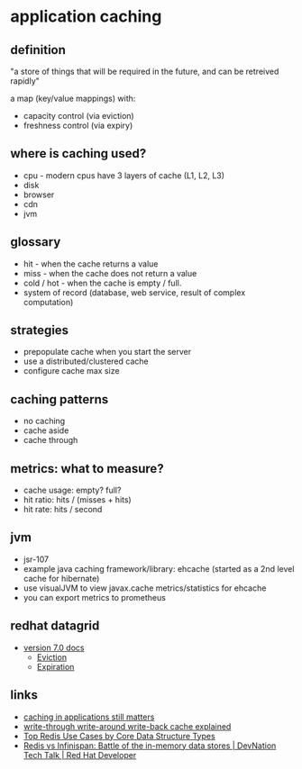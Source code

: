 # application caching


## definition

"a store of things that will be required in the future, and can be retreived rapidly"

a map (key/value mappings) with:
* capacity control (via eviction)
* freshness control (via expiry)

## where is caching used?

* cpu - modern cpus have 3 layers of cache (L1, L2, L3)
* disk
* browser
* cdn
* jvm

## glossary
* hit - when the cache returns a value
* miss - when the cache does not return a value
* cold / hot - when the cache is empty / full.
* system of record (database, web service, result of complex computation)

## strategies
* prepopulate cache when you start the server
* use a distributed/clustered cache
* configure cache max size

## caching patterns
* no caching
* cache aside
* cache through

## metrics: what to measure?
* cache usage: empty? full?
* hit ratio: hits / (misses + hits)
* hit rate: hits / second

## jvm
* jsr-107
* example java caching framework/library: ehcache (started as a 2nd level cache for hibernate)
* use visualJVM to view javax.cache metrics/statistics for ehcache
* you can export metrics to prometheus

## redhat datagrid
* [version 7.0 docs](https://access.redhat.com/documentation/en-us/red_hat_data_grid/7.0/)
  * [Eviction](https://access.redhat.com/documentation/en-us/red_hat_data_grid/7.0/html/administration_and_configuration_guide/chap-Set_Up_Eviction)
  * [Expiration](https://access.redhat.com/documentation/en-us/red_hat_data_grid/7.0/html/administration_and_configuration_guide/chap-Set_Up_Expiration)



## links
* [caching in applications still matters](https://youtu.be/-oNd0FN5R6I)
* [write-through write-around write-back cache explained](http://www.computerweekly.com/feature/Write-through-write-around-write-back-Cache-explained)
* [Top Redis Use Cases by Core Data Structure Types](https://scalegrid.io/blog/top-redis-use-cases-by-core-data-structure-types/)
* [Redis vs Infinispan: Battle of the in-memory data stores | DevNation Tech Talk | Red Hat Developer](https://www.youtube.com/watch?v=Kb46QFigx84)
